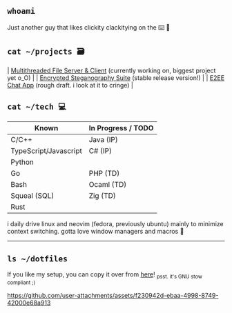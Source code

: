 ## `whoami`

Just another guy that likes clickity clackitying on the ⌨️ 💚

## `cat ~/projects 🗃️`

| [Multithreaded File Server & Client](https://github.com/Francois-Coleongco/MFSC) (currently working on, biggest project yet o_O) |
| [Encrypted Steganography Suite](https://github.com/Francois-Coleongco/Steganography_Suite) (stable release version!)  |
| [E2EE Chat App](https://github.com/Francois-Coleongco/E2EE_Chat_App) (rough draft. i look at it to cringe) |

## `cat ~/tech 💻`

| Known   | In Progress / TODO |
|----------|----------|
| C/C++   | Java (IP)   |
| TypeScript/Javascript  |  C# (IP)  |
| Python    |    |
| Go   | PHP (TD) |
| Bash |  Ocaml (TD)  |
| Squeal (SQL) |  Zig (TD) |
| Rust         |           |

i daily drive linux and neovim (fedora, previously ubuntu) mainly to minimize context switching. gotta love window managers and macros 🤘

----------------------------------------

## `ls ~/dotfiles`

If you like my setup, you can copy it over from 
[here](https://github.com/Francois-Coleongco/dotfiles)!
<sub>psst. it's GNU stow compliant ;)</sub>


https://github.com/user-attachments/assets/f230942d-ebaa-4998-8749-42000e68a913



<!--
**Chris-Coleongco/Chris-Coleongco** is a ✨ _special_ ✨ repository because its `README.md` (this file) appears on your GitHub profile.

Here are some ideas to get you started:

- 🔭 I’m currently working on ...
- 🌱 I’m currently learning ...
- 👯 I’m looking to collaborate on ...
- 🤔 I’m looking for help with ...
- 💬 Ask me about ...
- 📫 How to reach me: ...
- 😄 Pronouns: ...
- ⚡ Fun fact: ...
-->
